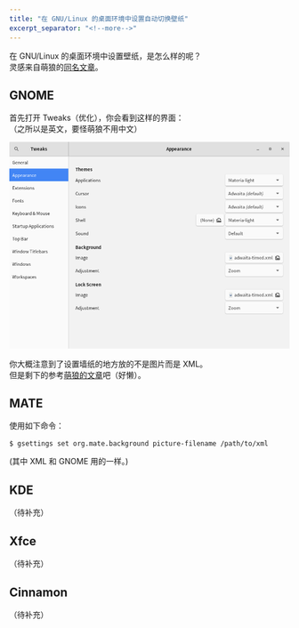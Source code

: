 ```yaml
---
title: "在 GNU/Linux 的桌面环境中设置自动切换壁纸"
excerpt_separator: "<!--more-->"
---
```

在 GNU/Linux 的桌面环境中设置壁纸，是怎么样的呢？  
灵感来自萌狼的[同名文章](https://blog.yoitsu.moe/linux/setting_up_wallpapers.html)。

<!--more-->

## GNOME

首先打开 Tweaks（优化），你会看到这样的界面：  
（之所以是英文，要怪萌狼不用中文）

![GNOME Tweaks 界面（英文）](/assets/images/gnome-tweaks.png)

你大概注意到了设置墙纸的地方放的不是图片而是 XML。  
但是剩下的参考[萌狼的文章](https://blog.yoitsu.moe/linux/setting_up_wallpapers.html)吧（好懒）。

## MATE

使用如下命令：

```console
$ gsettings set org.mate.background picture-filename /path/to/xml
```

(其中 XML 和 GNOME 用的一样。)

## KDE

（待补充）

## Xfce

（待补充）

## Cinnamon

（待补充）
